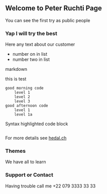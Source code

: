 ## Welcome to Peter Ruchti Page

You can see the first try as public people


### Yap I will try the best

Here any text about our customer
- number on in list
- number two in list

 markdown
 
this is test

    good morning code
        level 1
        level 2
        level 3
    good afternoon code
        level 1
        level 1a


Syntax highlighted code block
```markdown

```

For more details see [hedal.ch](http://hedal.ch)

### Themes

We have all to learn

### Support or Contact

Having trouble call me +22 079 3333 33 33

